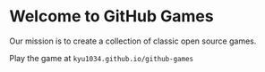 # Welcome to GitHub Games

Our mission is to create a collection of classic open source games.

Play the game at `kyu1034.github.io/github-games`
